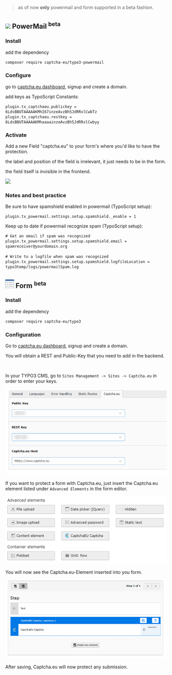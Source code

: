 
> as of now <b>only</b> powermail and form supported in a beta fashion.
## <img src="https://wp.captcha.eu/wp-content/uploads/2023/09/powermail_10.7.3.svg" width=27> PowerMail <sup>beta<sup>

### Install
add the dependency
```sh
composer require captcha-eu/typo3-powermail
```

### Configure
go to <a href="https://www.captcha.eu/dashboard">captcha.eu dashboard</a>, signup and create a domain.

add keys as  TypoScript Constants:

```
plugin.tx_captchaeu.publickey = 6LdsBBUTAAAAAKMhI67inzeAvzBh5JdRRxlCwbTz
plugin.tx_captchaeu.restkey = 6LdsBBUTAAAAAKMhaaaainzeAvzBh5JdRRxlCwbyy
```

### Activate

Add a new Field "captcha.eu" to your form's where you'd like to have the protection.


the label and position of the field is irrelevant, it just needs to be in the form.


the field itself is invisible in the frontend.

<img src="files/typo3/powermail.png">

### Notes and best practice

Be sure to have spamshield enabled in powermail (TypoScript setup):


```
plugin.tx_powermail.settings.setup.spamshield._enable = 1
```

Keep up to date if powermail recognize spam (TypoScript setup):

```
# Get an email if spam was recognized
plugin.tx_powermail.settings.setup.spamshield.email = spamreceiver@yourdomain.org

# Write to a logfile when spam was recognized
plugin.tx_powermail.settings.setup.spamshield.logfileLocation = typo3temp/logs/powermailSpam.log
```

## <img src="files/typo3/form.svg" width=27> Form <sup>beta<sup>

### Install
add the dependency
```bash
composer require captcha-eu/typo3
```

### Configuration
Go to <a href="https://www.captcha.eu/dashboard">captcha.eu dashboard</a>, signup and create a domain.

You will obtain a REST and Public-Key that you need to add in the backend.

<br />

In your TYPO3 CMS, go to `Sites Management -> Sites -> Captcha.eu` in order to enter your keys.

![TYPO3 Site Configuration](files/typo3/typo3-site-config.png)

If you want to protect a form with Captcha.eu, just insert the Captcha.eu element listed under `Advanced Elements` in the form editor.

![TYPO3 Form Builder 1](files/typo3/typo3-form-element.png)

You will now see the Captcha.eu-Element inserted into you form.

![TYPO3 Form Builder 2](files/typo3/typo3-form-config.png)

After saving, Captcha.eu will now protect any submission.
